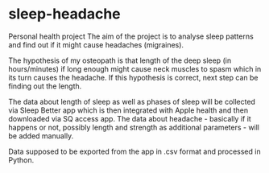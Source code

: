 # sleep-headache
Personal health project 
The aim of the project is to analyse sleep patterns and find out if it might cause headaches (migraines).

The hypothesis of my osteopath is that length of the deep sleep (in hours/minutes) if long enough might cause neck muscles to spasm which in its turn causes the headache. If this hypothesis is correct, next step can be finding out the length. 

The data about length of sleep as well as phases of sleep will be collected via Sleep Better app which is then integrated with Apple health and then downloaded via SQ access app. The data about headache - basically if it happens or not, possibly length and strength as additional parameters - will be added manually.  

Data supposed to be exported from the app in .csv format and processed in Python. 
